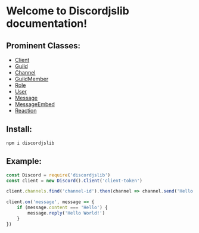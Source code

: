 # Welcome to Discordjslib documentation!

## Prominent Classes:  
- [Client](https://github.com/discordjslib/discordjslib/blob/main/Documentation/Classes/Client.md)
- [Guild](https://github.com/discordjslib/discordjslib/blob/main/Documentation/Classes/Guild.md)  
- [Channel](https://github.com/discordjslib/discordjslib/blob/main/Documentation/Classes/Channel.md) 
- [GuildMember](https://github.com/discordjslib/discordjslib/blob/main/Documentation/Classes/GuildMember.md)
- [Role](https://github.com/discordjslib/discordjslib/blob/main/Documentation/Classes/Role.md)
- [User](https://github.com/discordjslib/discordjslib/blob/main/Documentation/Classes/User.md)
- [Message](https://github.com/discordjslib/discordjslib/blob/main/Documentation/Classes/Message.md)
- [MessageEmbed](https://github.com/discordjslib/discordjslib/blob/main/Documentation/Classes/Message.md#messageembed-is-a-discord-embed)
- [Reaction](https://github.com/discordjslib/discordjslib/blob/main/Documentation/Classes/Reaction.md)


## Install:
`npm i discordjslib`


## Example: 
```js
const Discord = require('discordjslib')
const client = new Discord().Client('client-token')

client.channels.find('channel-id').then(channel => channel.send('Hello World!'))

client.on('message', message => {
    if (message.content === 'Hello') {
        message.reply('Hello World!')
    }
})
```

